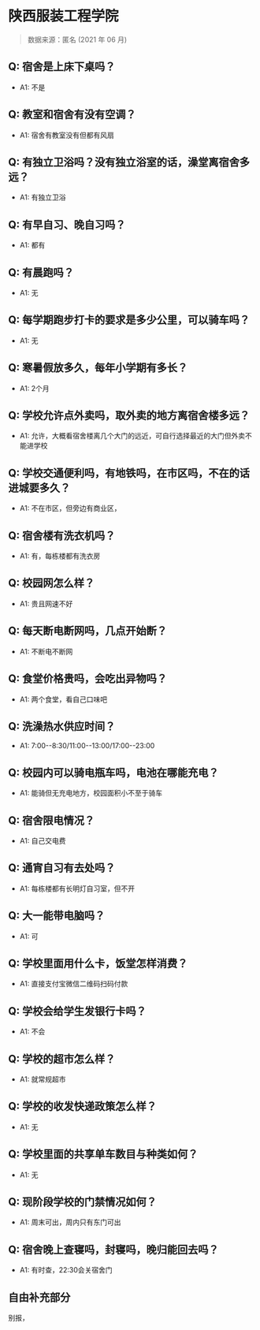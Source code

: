 # 陕西服装工程学院

> 数据来源：匿名 (2021 年 06 月)

## Q: 宿舍是上床下桌吗？

- A1: 不是

## Q: 教室和宿舍有没有空调？

- A1: 宿舍有教室没有但都有风扇

## Q: 有独立卫浴吗？没有独立浴室的话，澡堂离宿舍多远？

- A1: 有独立卫浴

## Q: 有早自习、晚自习吗？

- A1: 都有

## Q: 有晨跑吗？

- A1: 无

## Q: 每学期跑步打卡的要求是多少公里，可以骑车吗？

- A1: 无

## Q: 寒暑假放多久，每年小学期有多长？

- A1: 2个月

## Q: 学校允许点外卖吗，取外卖的地方离宿舍楼多远？

- A1: 允许，大概看宿舍楼离几个大门的远近，可自行选择最近的大门但外卖不能进学校

## Q: 学校交通便利吗，有地铁吗，在市区吗，不在的话进城要多久？

- A1: 不在市区，但旁边有商业区，

## Q: 宿舍楼有洗衣机吗？

- A1: 有，每栋楼都有洗衣房

## Q: 校园网怎么样？

- A1: 贵且网速不好

## Q: 每天断电断网吗，几点开始断？

- A1: 不断电不断网

## Q: 食堂价格贵吗，会吃出异物吗？

- A1: 两个食堂，看自己口味吧

## Q: 洗澡热水供应时间？

- A1: 7:00--8:30/11:00--13:00/17:00--23:00

## Q: 校园内可以骑电瓶车吗，电池在哪能充电？

- A1: 能骑但无充电地方，校园面积小不至于骑车

## Q: 宿舍限电情况？

- A1: 自己交电费

## Q: 通宵自习有去处吗？

- A1: 每栋楼都有长明灯自习室，但不开

## Q: 大一能带电脑吗？

- A1: 可

## Q: 学校里面用什么卡，饭堂怎样消费？

- A1: 直接支付宝微信二维码扫码付款

## Q: 学校会给学生发银行卡吗？

- A1: 不会

## Q: 学校的超市怎么样？

- A1: 就常规超市

## Q: 学校的收发快递政策怎么样？

- A1: 无

## Q: 学校里面的共享单车数目与种类如何？

- A1: 无

## Q: 现阶段学校的门禁情况如何？

- A1: 周末可出，周内只有东门可出

## Q: 宿舍晚上查寝吗，封寝吗，晚归能回去吗？

- A1: 有时查，22:30会关宿舍门

## 自由补充部分

别报，